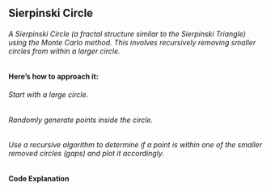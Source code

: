 ## Sierpinski Circle 

###### A Sierpinski Circle (a fractal structure similar to the Sierpinski Triangle) using the Monte Carlo method. This involves recursively removing smaller circles from within a larger circle.

#### Here’s how to approach it:

###### Start with a large circle.

###### Randomly generate points inside the circle.

###### Use a recursive algorithm to determine if a point is within one of the smaller removed circles (gaps) and plot it accordingly.

#### Code Explanation